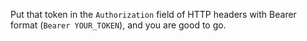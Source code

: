 Put that token in the `Authorization` field of HTTP headers with Bearer format (`Bearer YOUR_TOKEN`), and you are good to go.
